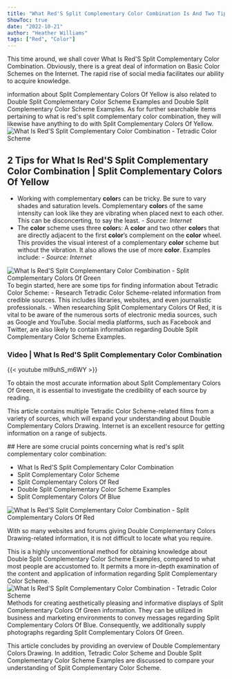 ```yaml
---
title: "What Red'S Split Complementary Color Combination Is And Two Tips"
ShowToc: true 
date: "2022-10-21"
author: "Heather Williams" 
tags: ["Red", "Color"]
---
```


	
This time around, we shall cover What Is Red'S Split Complementary Color Combination. Obviously, there is a great deal of information on Basic Color Schemes on the Internet. The rapid rise of social media facilitates our ability to acquire knowledge.

information about Split Complementary Colors Of Yellow is also related to Double Split Complementary Color Scheme Examples and Double Split Complementary Color Scheme Examples. As for further searchable items pertaining to what is red's split complementary color combination, they will likewise have anything to do with Split Complementary Colors Of Yellow.
<img loading="lazy" src="https://static.onecms.io/wp-content/uploads/sites/37/2018/05/15233436/102423868.jpg.rendition.largest.jpg" onerror="this.onerror=null;this.src='https://blogger.googleusercontent.com/img/a/AVvXsEhe7F7TRXHtjiKvHb5vS7DmnxvpHiDyoYyYvm1nHB3Qp2_w3BnM6A2eq4v7FYxCC9bfZt3a9vIMtAYEKUiaDQbHMg-ViyGmRIj39MLp0bGFfgfYw1Dc9q_H-T0wiTm3l0Uq42dETrN9eC8aGJ9_IORZsxST1AcLR7np1koOfcc7tnHa4S8Mwz_xD9d0=s16000';" alt="What Is Red'S Split Complementary Color Combination - Tetradic Color Scheme" >

## 2 Tips for What Is Red'S Split Complementary Color Combination | Split Complementary Colors Of Yellow
-   Working with complementary **color**s can be tricky. Be sure to vary shades and saturation levels. Complementary **color**s of the same intensity can look like they are vibrating when placed next to each other. This can be disconcerting, to say the least. - <cite>Source: Internet</cite>
-   The **color** scheme uses three **color**s: A **color** and two other **color**s that are directly adjacent to the first **color**’s complement on the **color** wheel. This provides the visual interest of a complementary **color** scheme but without the vibration. It also allows the use of more **color**. Examples include: - <cite>Source: Internet</cite>


<img loading="lazy" src="https://i.pinimg.com/736x/2a/85/e4/2a85e4593cbd283ca79e6b8dfbf61a6b.jpg" onerror="this.onerror=null;this.src='https://blogger.googleusercontent.com/img/a/AVvXsEhe7F7TRXHtjiKvHb5vS7DmnxvpHiDyoYyYvm1nHB3Qp2_w3BnM6A2eq4v7FYxCC9bfZt3a9vIMtAYEKUiaDQbHMg-ViyGmRIj39MLp0bGFfgfYw1Dc9q_H-T0wiTm3l0Uq42dETrN9eC8aGJ9_IORZsxST1AcLR7np1koOfcc7tnHa4S8Mwz_xD9d0=s16000';" alt="What Is Red'S Split Complementary Color Combination - Split Complementary Colors Of Green" >
To begin started, here are some tips for finding information about Tetradic Color Scheme:
- Research Tetradic Color Scheme-related information from credible sources. This includes libraries, websites, and even journalistic professionals.
- When researching Split Complementary Colors Of Red, it is vital to be aware of the numerous sorts of electronic media sources, such as Google and YouTube. Social media platforms, such as Facebook and Twitter, are also likely to contain information regarding Double Split Complementary Color Scheme Examples.

### Video | What Is Red'S Split Complementary Color Combination
{{< youtube ml9uhS_m6WY >}} 

To obtain the most accurate information about Split Complementary Colors Of Green, it is essential to investigate the credibility of each source by reading.

This article contains multiple Tetradic Color Scheme-related films from a variety of sources, which will expand your understanding about Double Complementary Colors Drawing. Internet is an excellent resource for getting information on a range of subjects.
<script async="async" data-cfasync="false" src="//normallydemandedalter.com/fe63df3c5408708b15d8dc3d9b206b31/invoke.js"></script>
<div id="container-fe63df3c5408708b15d8dc3d9b206b31"></div>
## Here are some crucial points concerning what is red's split complementary color combination:

- What Is Red'S Split Complementary Color Combination
- Split Complementary Color Scheme
- Split Complementary Colors Of Red
- Double Split Complementary Color Scheme Examples
- Split Complementary Colors Of Blue

 <img loading="lazy" src="https://cdn.shopify.com/s/files/1/2440/8571/files/TropicalFishScaleCounter_9eea97c9-8757-4a93-800c-7d7bad095841_2048x2048.jpeg?v=1519163534" onerror="this.onerror=null;this.src='https://blogger.googleusercontent.com/img/a/AVvXsEhe7F7TRXHtjiKvHb5vS7DmnxvpHiDyoYyYvm1nHB3Qp2_w3BnM6A2eq4v7FYxCC9bfZt3a9vIMtAYEKUiaDQbHMg-ViyGmRIj39MLp0bGFfgfYw1Dc9q_H-T0wiTm3l0Uq42dETrN9eC8aGJ9_IORZsxST1AcLR7np1koOfcc7tnHa4S8Mwz_xD9d0=s16000';" alt="What Is Red'S Split Complementary Color Combination - Split Complementary Colors Of Red" >

With so many websites and forums giving Double Complementary Colors Drawing-related information, it is not difficult to locate what you require.

This is a highly unconventional method for obtaining knowledge about Double Split Complementary Color Scheme Examples, compared to what most people are accustomed to. It permits a more in-depth examination of the content and application of information regarding Split Complementary Color Scheme.
<img loading="lazy" src="https://i.pinimg.com/originals/f2/fd/65/f2fd65de7dbf54b0b4eab4e662e2b333.png" onerror="this.onerror=null;this.src='https://blogger.googleusercontent.com/img/a/AVvXsEhe7F7TRXHtjiKvHb5vS7DmnxvpHiDyoYyYvm1nHB3Qp2_w3BnM6A2eq4v7FYxCC9bfZt3a9vIMtAYEKUiaDQbHMg-ViyGmRIj39MLp0bGFfgfYw1Dc9q_H-T0wiTm3l0Uq42dETrN9eC8aGJ9_IORZsxST1AcLR7np1koOfcc7tnHa4S8Mwz_xD9d0=s16000';" alt="What Is Red'S Split Complementary Color Combination - Tetradic Color Scheme" >
Methods for creating aesthetically pleasing and informative displays of Split Complementary Colors Of Green information. They can be utilized in business and marketing environments to convey messages regarding Split Complementary Colors Of Blue. Consequently, we additionally supply photographs regarding Split Complementary Colors Of Green.

This article concludes by providing an overview of Double Complementary Colors Drawing. In addition, Tetradic Color Scheme and Double Split Complementary Color Scheme Examples are discussed to compare your understanding of Split Complementary Color Scheme.
	
	

